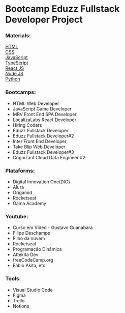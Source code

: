 # Bootcamp Eduzz Fullstack Developer Project

### Materials:

[HTML](https://developer.mozilla.org/pt-BR/docs/Web/HTML)
<br/>
[CSS](https://developer.mozilla.org/pt-BR/docs/Web/CSS)
<br/>
[JavaScript](https://developer.mozilla.org/pt-BR/docs/Web/JavaScript)
<br/>
[TypeScript](https://www.typescriptlang.org/)
<br/>
[React JS](https://pt-br.reactjs.org/)
<br/>
[Node JS](https://nodejs.org/en/docs/)
<br/>
[Python](https://www.python.org/doc/)

### Bootcamps:

* HTML Web Developer
* JavaScript Game Developer
* MRV Front End SPA Developer
* LocalizaLabs React Developer
* Hiring Coders
* Eduzz Fullstack Developer
* Eduzz Fullstack Developer#2
* Inter Front End Developer
* Take Blip Web Developer
* Eduzz Fullstack Developer#3
* Cognizant Cloud Data Engineer #2

### Plataforms:

* Digital Innovation One(DIO)
* Alura
* Origamid
* Rocketseat
* Gama Academy

### Youtube:

* Curso em Vídeo - Gustavo Guanabara
* Filipe Deschamps 
* Filho da nuvem
* Rocketseat 
* Programação Dinâmica
* Attekita Dev
* freeCodeCamp.org 
* Fabio Akita, etc

### Tools:

* Visual Studio Code
* Figma
* Trello
* Notions
